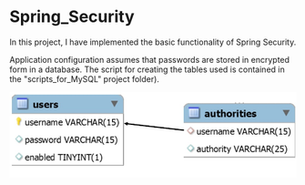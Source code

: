 # Spring_Security

In this project, I have implemented the basic functionality of Spring Security.

Application configuration assumes that passwords are stored in encrypted form in a database. The script for creating the tables used is contained in the "scripts_for_MySQL" project folder).


![alt text](https://github.com/firsovroman/Spring_Security/raw/main/pictures/12345.jpg)

